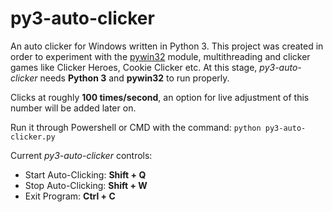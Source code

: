 # py3-auto-clicker

An auto clicker for Windows written in Python 3. 
This project was created in order to experiment with the [pywin32](https://sourceforge.net/projects/pywin32/files/) module, multithreading and clicker games like Clicker Heroes, Cookie Clicker etc. At this stage, *py3-auto-clicker* needs **Python 3** and **pywin32** to run properly.

Clicks at roughly **100 times/second**, an option for live adjustment of this number will be added later on.

Run it through Powershell or CMD with the command:
` python py3-auto-clicker.py ` 

Current *py3-auto-clicker* controls:
  * Start Auto-Clicking: **Shift + Q**
  * Stop Auto-Clicking: **Shift + W**
  * Exit Program: **Ctrl + C**
